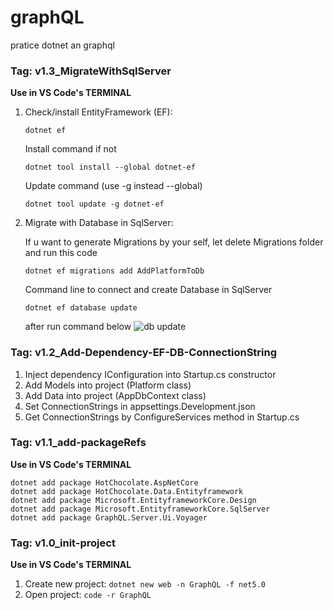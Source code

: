 # graphQL
pratice dotnet an graphql
### Tag: v1.3_MigrateWithSqlServer
**Use in VS Code's TERMINAL**
1. Check/install EntityFramework (EF):
    
    ``` 
    dotnet ef 
    ```    
    Install command if not
    ``` 
    dotnet tool install --global dotnet-ef 
    ```
    Update command (use -g instead --global)
    ```
    dotnet tool update -g dotnet-ef
2. Migrate with Database in SqlServer:    
    
    If u want to generate Migrations by your self, let delete Migrations folder and run this code
    ```
    dotnet ef migrations add AddPlatformToDb
    ```
    Command line to connect and create Database in SqlServer
    ``` 
    dotnet ef database update
    ```
    after run command below
    ![db update](https://github.com/baodainguyen/graphQL/imgs/dotnetEfDatabaseUpdate.png)
    

### Tag: v1.2_Add-Dependency-EF-DB-ConnectionString
1. Inject dependency IConfiguration into Startup.cs constructor
2. Add Models into project (Platform class)
3. Add Data into project (AppDbContext class)
4. Set ConnectionStrings in appsettings.Development.json
5. Get ConnectionStrings by ConfigureServices method in Startup.cs

### Tag: v1.1_add-packageRefs
**Use in VS Code's TERMINAL**
``` 
dotnet add package HotChocolate.AspNetCore
dotnet add package HotChocolate.Data.Entityframework
dotnet add package Microsoft.EntityframeworkCore.Design
dotnet add package Microsoft.EntityframeworkCore.SqlServer
dotnet add package GraphQL.Server.Ui.Voyager
```

### Tag: v1.0_init-project
**Use in VS Code's TERMINAL**
1. Create new project: ``` dotnet new web -n GraphQL -f net5.0 ```
2. Open project: ``` code -r GraphQL ```